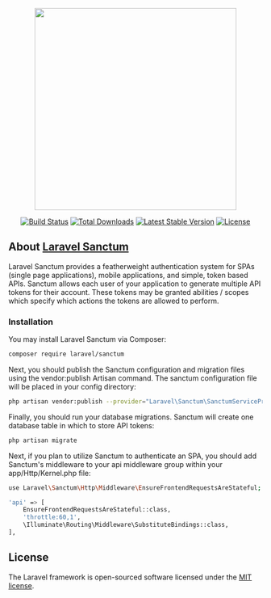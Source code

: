 <p align="center"><img src="https://res.cloudinary.com/dtfbvvkyp/image/upload/v1566331377/laravel-logolockup-cmyk-red.svg" width="400"></p>

<p align="center">
<a href="https://travis-ci.org/laravel/framework"><img src="https://travis-ci.org/laravel/framework.svg" alt="Build Status"></a>
<a href="https://packagist.org/packages/laravel/framework"><img src="https://poser.pugx.org/laravel/framework/d/total.svg" alt="Total Downloads"></a>
<a href="https://packagist.org/packages/laravel/framework"><img src="https://poser.pugx.org/laravel/framework/v/stable.svg" alt="Latest Stable Version"></a>
<a href="https://packagist.org/packages/laravel/framework"><img src="https://poser.pugx.org/laravel/framework/license.svg" alt="License"></a>
</p>

## About [Laravel Sanctum](https://laravel.com/docs/7.x/sanctum)
Laravel Sanctum provides a featherweight authentication system for SPAs (single page applications), mobile applications, and simple, token based APIs. Sanctum allows each user of your application to generate multiple API tokens for their account. These tokens may be granted abilities / scopes which specify which actions the tokens are allowed to perform. 

### Installation
You may install Laravel Sanctum via Composer:
```bash
composer require laravel/sanctum
```

Next, you should publish the Sanctum configuration and migration files using the vendor:publish Artisan command. The sanctum configuration file will be placed in your config directory:

```bash
php artisan vendor:publish --provider="Laravel\Sanctum\SanctumServiceProvider"

```

Finally, you should run your database migrations. Sanctum will create one database table in which to store API tokens:

```bash
php artisan migrate
```
Next, if you plan to utilize Sanctum to authenticate an SPA, you should add Sanctum's middleware to your api middleware group within your app/Http/Kernel.php file:
```bash
use Laravel\Sanctum\Http\Middleware\EnsureFrontendRequestsAreStateful;

'api' => [
    EnsureFrontendRequestsAreStateful::class,
    'throttle:60,1',
    \Illuminate\Routing\Middleware\SubstituteBindings::class,
],
```

## License

The Laravel framework is open-sourced software licensed under the [MIT license](https://opensource.org/licenses/MIT).

